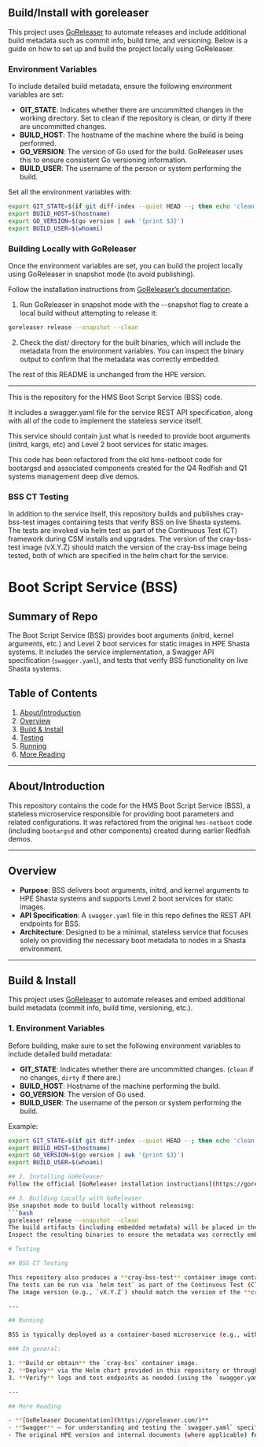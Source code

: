 ## Build/Install with goreleaser

This project uses [GoReleaser](https://goreleaser.com/) to automate releases and include additional build metadata such as commit info, build time, and versioning. Below is a guide on how to set up and build the project locally using GoReleaser.

### Environment Variables

To include detailed build metadata, ensure the following environment variables are set:

* __GIT_STATE__: Indicates whether there are uncommitted changes in the working directory. Set to clean if the repository is clean, or dirty if there are uncommitted changes.
* __BUILD_HOST__: The hostname of the machine where the build is being performed. 
* __GO_VERSION__: The version of Go used for the build. GoReleaser uses this to ensure consistent Go versioning information.
* __BUILD_USER__: The username of the person or system performing the build.

Set all the environment variables with:
```bash
export GIT_STATE=$(if git diff-index --quiet HEAD --; then echo 'clean'; else echo 'dirty'; fi)
export BUILD_HOST=$(hostname)
export GO_VERSION=$(go version | awk '{print $3}')
export BUILD_USER=$(whoami)
```

### Building Locally with GoReleaser

Once the environment variables are set, you can build the project locally using GoReleaser in snapshot mode (to avoid publishing).


Follow the installation instructions from [GoReleaser’s documentation](https://goreleaser.com/install/).

1. Run GoReleaser in snapshot mode with the --snapshot flag to create a local build without attempting to release it:
  ```bash
  goreleaser release --snapshot --clean
  ```
2.	Check the dist/ directory for the built binaries, which will include the metadata from the environment variables. You can inspect the binary output to confirm that the metadata was correctly embedded.


The rest of this README is unchanged from the HPE version.
__________________________________________________________________

This is the repository for the HMS Boot Script Service (BSS) code.

It includes a swagger.yaml file for the service REST API specification, along with all of the code to implement the stateless
service itself.

This service should contain just what is needed to provide boot arguments (initrd, kargs, etc) and Level 2 boot services for
static images.

This code has been refactored from the old hms-netboot code for bootargsd and associated components created for the Q4 Redfish
and Q1 systems management deep dive demos.

### BSS CT Testing

In addition to the service itself, this repository builds and publishes cray-bss-test images containing tests that verify BSS
on live Shasta systems. The tests are invoked via helm test as part of the Continuous Test (CT) framework during CSM installs
and upgrades. The version of the cray-bss-test image (vX.Y.Z) should match the version of the cray-bss image being tested, both
of which are specified in the helm chart for the service.




# Boot Script Service (BSS)

## Summary of Repo
The Boot Script Service (BSS) provides boot arguments (initrd, kernel arguments, etc.) and Level 2 boot services for static images in HPE Shasta systems. It includes the service implementation, a Swagger API specification (`swagger.yaml`), and tests that verify BSS functionality on live Shasta systems.

## Table of Contents
1. [About/Introduction](#aboutintroduction)  
2. [Overview](#overview)  
3. [Build & Install](#build--install)  
4. [Testing](#testing)  
5. [Running](#running)  
6. [More Reading](#more-reading)  

---

## About/Introduction
This repository contains the code for the HMS Boot Script Service (BSS), a stateless microservice responsible for providing boot parameters and related configurations. It was refactored from the original `hms-netboot` code (including `bootargsd` and other components) created during earlier Redfish demos.

---

## Overview
- **Purpose**: BSS delivers boot arguments, initrd, and kernel arguments to HPE Shasta systems and supports Level 2 boot services for static images.  
- **API Specification**: A `swagger.yaml` file in this repo defines the REST API endpoints for BSS.  
- **Architecture**: Designed to be a minimal, stateless service that focuses solely on providing the necessary boot metadata to nodes in a Shasta environment.

---

## Build & Install
This project uses [GoReleaser](https://goreleaser.com/) to automate releases and embed additional build metadata (commit info, build time, versioning, etc.).

### 1. Environment Variables
Before building, make sure to set the following environment variables to include detailed build metadata:

- **GIT_STATE**: Indicates whether there are uncommitted changes. (`clean` if no changes, `dirty` if there are.)
- **BUILD_HOST**: Hostname of the machine performing the build.
- **GO_VERSION**: The version of Go used.
- **BUILD_USER**: The username of the person or system performing the build.

Example:
```bash
export GIT_STATE=$(if git diff-index --quiet HEAD --; then echo 'clean'; else echo 'dirty'; fi)
export BUILD_HOST=$(hostname)
export GO_VERSION=$(go version | awk '{print $3}')
export BUILD_USER=$(whoami)

## 2. Installing GoReleaser
Follow the official [GoReleaser installation instructions](https://goreleaser.com/install/) to set up GoReleaser locally.

## 3. Building Locally with GoReleaser
Use snapshot mode to build locally without releasing:
```bash
goreleaser release --snapshot --clean
The build artifacts (including embedded metadata) will be placed in the dist/ directory.
Inspect the resulting binaries to ensure the metadata was correctly embedded.

# Testing

## BSS CT Testing

This repository also produces a **cray-bss-test** container image containing tests to verify BSS on live Shasta systems.  
The tests can be run via `helm test` as part of the Continuous Test (CT) framework during CSM installs or upgrades.  
The image version (e.g., `vX.Y.Z`) should match the version of the **cray-bss** image under test, both specified in the Helm chart.

---

## Running

BSS is typically deployed as a container-based microservice (e.g., within a Kubernetes cluster on Shasta). Refer to your environment’s specific Helm chart or deployment documentation to run or upgrade BSS.

### In general:

1. **Build or obtain** the `cray-bss` container image.  
2. **Deploy** via the Helm chart provided in this repository or through your Shasta deployment process.  
3. **Verify** logs and test endpoints as needed (using the `swagger.yaml` API spec or any standard REST client).

---

## More Reading

- **[GoReleaser Documentation](https://goreleaser.com/)**  
- **Swagger** – for understanding and testing the `swagger.yaml` specification  
- The original HPE version and internal documents (where applicable) for historical reference


